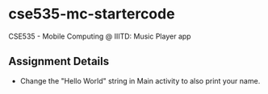 # cse535-mc-startercode
CSE535 - Mobile Computing @ IIITD: Music Player app

## Assignment Details
- Change the "Hello World" string in Main activity to also print your name.

